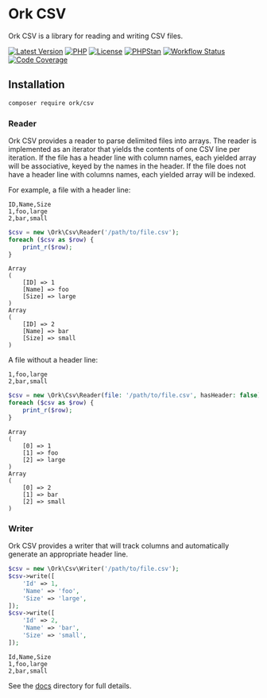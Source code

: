 # Ork CSV

Ork CSV is a library for reading and writing CSV files.

[![Latest Version](https://img.shields.io/packagist/v/ork/csv.svg)][1]
[![PHP](https://img.shields.io/packagist/php-v/ork/csv.svg)][2]
[![License](https://img.shields.io/github/license/AlexHowansky/ork-csv.svg)][3]
[![PHPStan](https://img.shields.io/badge/PHPStan-8-brightgreen.svg)][4]
[![Workflow Status](https://img.shields.io/github/workflow/status/AlexHowansky/ork-csv/tests?label=tests)][5]
[![Code Coverage](https://img.shields.io/codecov/c/github/AlexHowansky/ork-csv)][6]

## Installation

```bash
composer require ork/csv
```

### Reader

Ork CSV provides a reader to parse delimited files into arrays. The reader is
implemented as an iterator that yields the contents of one CSV line per
iteration. If the file has a header line with column names, each yielded array
will be associative, keyed by the names in the header. If the file does not have
a header line with columns names, each yielded array will be indexed.

For example, a file with a header line:

```csv
ID,Name,Size
1,foo,large
2,bar,small
```

```php
$csv = new \Ork\Csv\Reader('/path/to/file.csv');
foreach ($csv as $row) {
    print_r($row);
}
```

```text
Array
(
    [ID] => 1
    [Name] => foo
    [Size] => large
)
Array
(
    [ID] => 2
    [Name] => bar
    [Size] => small
)
```

A file without a header line:

```csv
1,foo,large
2,bar,small
```

```php
$csv = new \Ork\Csv\Reader(file: '/path/to/file.csv', hasHeader: false);
foreach ($csv as $row) {
    print_r($row);
}
```

```text
Array
(
    [0] => 1
    [1] => foo
    [2] => large
)
Array
(
    [0] => 2
    [1] => bar
    [2] => small
)
```

### Writer

Ork CSV provides a writer that will track columns and automatically generate an
appropriate header line.

```php
$csv = new \Ork\Csv\Writer('/path/to/file.csv');
$csv->write([
    'Id' => 1,
    'Name' => 'foo',
    'Size' => 'large',
]);
$csv->write([
    'Id' => 2,
    'Name' => 'bar',
    'Size' => 'small',
]);
```

```csv
Id,Name,Size
1,foo,large
2,bar,small
```

See the [docs](docs/Index.md) directory for full details.

[1]: https://packagist.org/packages/ork/csv
[2]: https://php.net
[3]: https://github.com/AlexHowansky/ork-csv/blob/master/LICENSE
[4]: https://github.com/phpstan/phpstan
[5]: https://github.com/AlexHowansky/ork-csv/actions/workflows/tests.yml
[6]: https://app.codecov.io/gh/AlexHowansky/ork-csv
